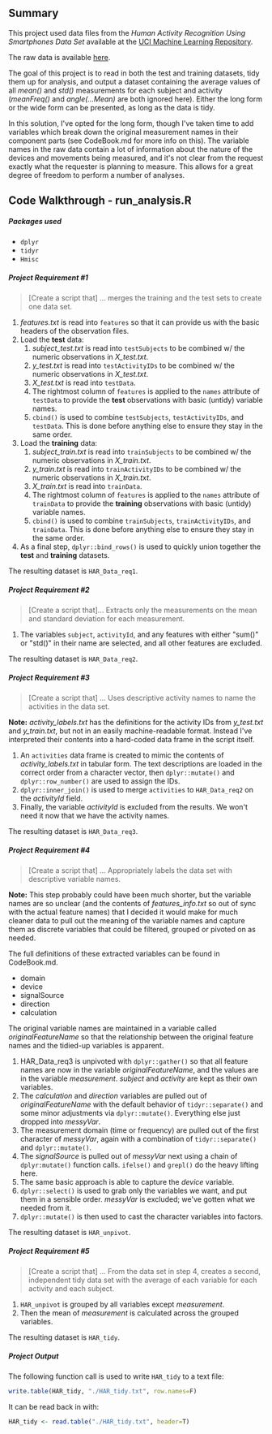 ## Summary

This project used data files from the _Human Activity Recognition Using Smartphones Data Set_ available at the [UCI Machine Learning Repository](https://archive.ics.uci.edu/ml/datasets/Human+Activity+Recognition+Using+Smartphones).

The raw data is available [here](https://d396qusza40orc.cloudfront.net/getdata%2Fprojectfiles%2FUCI%20HAR%20Dataset.zip ).

The goal of this project is to read in both the test and training datasets, tidy them up for analysis, and output a dataset containing the average values of all _mean()_ and _std()_ measurements for each subject and activity (_meanFreq()_ and _angle(...Mean)_ are both ignored here). Either the long form or the wide form can be presented, as long as the data is tidy.

In this solution, I've opted for the long form, though I've taken time to add variables which break down the original measurement names in their component parts (see CodeBook.md for more info on this). The variable names in the raw data contain a lot of information about the nature of the devices and movements being measured, and it's not clear from the request exactly what the requester is planning to measure. This allows for a great degree of freedom to perform a number of analyses.

## Code Walkthrough - run_analysis.R

##### Packages used
- `dplyr`
- `tidyr`
- `Hmisc`

##### Project Requirement #1
> [Create a script that] ... merges the training and the test sets to create one data set.

1. _features.txt_ is read into `features` so that it can provide us with the basic headers of the observation files.
2. Load the **test** data:
	1. _subject_test.txt_ is read into `testSubjects` to be combined w/ the numeric observations in _X_test.txt_.
	2. _y_test.txt_ is read into `testActivityIDs` to be combined w/ the numeric observations in _X_test.txt_.
	3. _X_test.txt_ is read into `testData`.
	4. The rightmost column of `features` is applied to the `names` attribute of `testData` to provide the **test** observations with basic (untidy) variable names. 
	5. `cbind()` is used to combine `testSubjects`, `testActivityIDs`, and `testData`. This is done before anything else to ensure they stay in the same order.
3. Load the **training** data:
	1. _subject_train.txt_ is read into `trainSubjects` to be combined w/ the numeric observations in _X_train.txt_.
	2. _y_train.txt_ is read into `trainActivityIDs` to be combined w/ the numeric observations in _X_train.txt_.
	3. _X_train.txt_ is read into `trainData`.
	4. The rightmost column of `features` is applied to the `names` attribute of `trainData` to provide the **training** observations with basic (untidy) variable names.
	5. `cbind()` is used to combine `trainSubjects`, `trainActivityIDs`, and `trainData`. This is done before anything else to ensure they stay in the same order.
4.  As a final step, `dplyr::bind_rows()` is used to quickly union together the **test** and **training** datasets.
  
The resulting dataset is `HAR_Data_req1`.

##### Project Requirement #2
> [Create a script that]... Extracts only the measurements on the mean and standard deviation for each measurement.

1. The variables `subject`, `activityId`, and any features with either "sum()" or "std()" in their name are selected, and all other features are excluded.   

The resulting dataset is `HAR_Data_req2`.

##### Project Requirement #3
> [Create a script that] ... Uses descriptive activity names to name the activities in the data set.

**Note:** _activity_labels.txt_ has the definitions for the activity IDs from _y_test.txt_ and _y_train.txt_, but not in an easily machine-readable format. Instead I've interpreted their contents into a hard-coded data frame in the script itself.

1. An `activities` data frame is created to mimic the contents of _activity_labels.txt_ in tabular form. The text descriptions are loaded in the correct order from a character vector, then `dplyr::mutate()` and `dplyr::row_number()` are used to assign the IDs.
2. `dplyr::inner_join()` is used to merge `activities` to `HAR_Data_req2` on the _activityId_ field.
3. Finally, the variable _activityId_ is excluded from the results. We won't need it now that we have the activity names.

The resulting dataset is `HAR_Data_req3`.

##### Project Requirement #4
> [Create a script that] ... Appropriately labels the data set with descriptive variable names.

**Note:** This step probably could have been much shorter, but the variable names are so unclear (and the contents of _features_info.txt_ so out of sync with the actual feature names) that I decided it would make for much cleaner data to pull out the meaning of the variable names and capture them as discrete variables that could be filtered, grouped or pivoted on as needed.

The full definitions of these extracted variables can be found in CodeBook.md.
- domain
- device
- signalSource
- direction
- calculation

The original variable names are maintained in a variable called _originalFeatureName_ so that the relationship between the original feature names and the tidied-up variables is apparent.

1. HAR_Data_req3 is unpivoted with `dplyr::gather()` so that all feature names are now in the variable _originalFeatureName_, and the values are in the variable _measurement_. _subject_ and _activity_ are kept as their own variables.
2. The _calculation_ and _direction_ variables are pulled out of _originalFeatureName_ with the default behavior of `tidyr::separate()` and some minor adjustments via `dplyr::mutate()`. Everything else just dropped into _messyVar_.
3. The measurement domain (time or frequency) are pulled out of the first character of _messyVar_, again with a combination of `tidyr::separate()` and `dplyr::mutate()`.
4. The _signalSource_ is pulled out of _messyVar_ next using a chain of `dplyr:mutate()` function calls. `ifelse()` and `grepl()` do the heavy lifting here.
5. The same basic approach is able to capture the _device_ variable.
6. `dplyr::select()` is used to grab only the variables we want, and put them in a sensible order. _messyVar_ is excluded; we've gotten what we needed from it.
7. `dplyr::mutate()` is then used to cast the character variables into factors.

The resulting dataset is `HAR_unpivot`.

##### Project Requirement #5
> [Create a script that] ... From the data set in step 4, creates a second,  independent tidy data set with the average of each variable for each activity and each subject.

1. `HAR_unpivot` is grouped by all variables except _measurement_.
2. Then the mean of _measurement_ is calculated across the grouped variables.

The resulting dataset is `HAR_tidy`.

##### Project Output

The following function call is used to write `HAR_tidy` to a text file:
``` r
write.table(HAR_tidy, "./HAR_tidy.txt", row.names=F)
```

It can be read back in with:
``` r
HAR_tidy <- read.table("./HAR_tidy.txt", header=T)
```